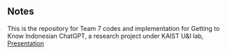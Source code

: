 ## Notes
This is the repository for Team 7 codes and implementation for Getting to Know Indonesian ChatGPT, a research project under KAIST U&I lab, [Presentation](https://docs.google.com/presentation/d/1mhff2ZXpu-OlGLLgpTyhjB6TuBhq88KFvZjMcx4RE0A/edit#slide=id.p)
